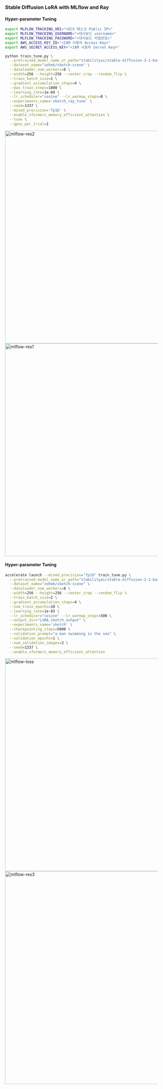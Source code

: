 ### Stable Diffusion LoRA with MLflow and Ray

#### Hyper-parameter Tuning

``` bash
export MLFLOW_TRACKING_URI="<ECS 태스크 Public IP>"
export MLFLOW_TRACKING_USERNAME="<대시보드 username>"
export MLFLOW_TRACKING_PASSWORD="<대시보드 비밀번호>"
export AWS_ACCESS_KEY_ID="<IAM 사용자 Access Key>"
export AWS_SECRET_ACCESS_KEY="<IAM 사용자 Secret Key>"
```

``` bash
python train_tune.py \
  --pretrained_model_name_or_path="stabilityai/stable-diffusion-2-1-base" \
  --dataset_name="zoheb/sketch-scene" \
  --dataloader_num_workers=8 \
  --width=256 --height=256 --center_crop --random_flip \
  --train_batch_size=1 \
  --gradient_accumulation_steps=4 \
  --max_train_steps=1000 \
  --learning_rate=1e-04 \
  --lr_scheduler="cosine" --lr_warmup_steps=0 \
  --experiments_name='sketch_ray_tune' \
  --seed=1337 \
  --mixed_precision='fp16' \
  --enable_xformers_memory_efficient_attention \
  --tune \
  --gpus_per_trial=1
  ```
  
<img width="700" alt="mlflow-res2" src="https://github.com/visionhong/SD-LoRA-MLflow/assets/53398821/1a1eb055-0f94-49d0-9278-a3dae98d2713">

<img width="700" alt="mlflow-res1" src="https://github.com/visionhong/SD-LoRA-MLflow/assets/53398821/84c38ca5-4768-46c0-96ad-50b531c129bf">

<br>

#### Hyper-parameter Tuning

``` bash
accelerate launch --mixed_precision="fp16" train_tune.py \
  --pretrained_model_name_or_path="stabilityai/stable-diffusion-2-1-base" \
  --dataset_name="zoheb/sketch-scene" \
  --dataloader_num_workers=8 \
  --width=256 --height=256 --center_crop --random_flip \
  --train_batch_size=2 \
  --gradient_accumulation_steps=4 \
  --num_train_epochs=10 \
  --learning_rate=1e-03 \
  --lr_scheduler="cosine" --lr_warmup_steps=500 \
  --output_dir="LoRA_sketch_output" \
  --experiments_name='sketch' \
  --checkpointing_steps=5000 \
  --validation_prompt="a man swimming in the sea" \
  --validation_epochs=1 \
  --num_validation_images=2 \
  --seed=1337 \
  --enable_xformers_memory_efficient_attention
```


<img width="700" alt="mlflow-loss" src="https://github.com/visionhong/SD-LoRA-MLflow/assets/53398821/c105a27c-185d-40c8-89d8-5817e88e48a6">

<img width="700" alt="mlflow-res3" src="https://github.com/visionhong/SD-LoRA-MLflow/assets/53398821/a5298faf-9bbe-4c84-9b2b-b1fe19c84ada">




